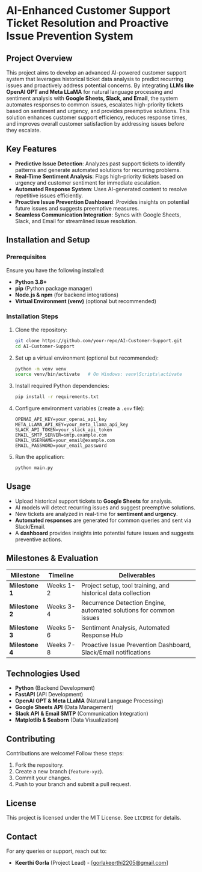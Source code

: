 # AI-Enhanced Customer Support Ticket Resolution and Proactive Issue Prevention System

## Project Overview
This project aims to develop an advanced AI-powered customer support system that leverages historical ticket data analysis to predict recurring issues and proactively address potential concerns. By integrating **LLMs like OpenAI GPT and Meta LLaMA** for natural language processing and sentiment analysis with **Google Sheets, Slack, and Email**, the system automates responses to common issues, escalates high-priority tickets based on sentiment and urgency, and provides preemptive solutions. This solution enhances customer support efficiency, reduces response times, and improves overall customer satisfaction by addressing issues before they escalate.

## Key Features
- **Predictive Issue Detection**: Analyzes past support tickets to identify patterns and generate automated solutions for recurring problems.
- **Real-Time Sentiment Analysis**: Flags high-priority tickets based on urgency and customer sentiment for immediate escalation.
- **Automated Response System**: Uses AI-generated content to resolve repetitive issues efficiently.
- **Proactive Issue Prevention Dashboard**: Provides insights on potential future issues and suggests preemptive measures.
- **Seamless Communication Integration**: Syncs with Google Sheets, Slack, and Email for streamlined issue resolution.

## Installation and Setup
### Prerequisites
Ensure you have the following installed:
- **Python 3.8+**
- **pip** (Python package manager)
- **Node.js & npm** (for backend integrations)
- **Virtual Environment (venv)** (optional but recommended)

### Installation Steps
1. Clone the repository:
   ```sh
   git clone https://github.com/your-repo/AI-Customer-Support.git
   cd AI-Customer-Support
   ```
2. Set up a virtual environment (optional but recommended):
   ```sh
   python -m venv venv
   source venv/bin/activate   # On Windows: venv\Scripts\activate
   ```
3. Install required Python dependencies:
   ```sh
   pip install -r requirements.txt
   ```
4. Configure environment variables (create a `.env` file):
   ```env
   OPENAI_API_KEY=your_openai_api_key
   META_LLAMA_API_KEY=your_meta_llama_api_key
   SLACK_API_TOKEN=your_slack_api_token
   EMAIL_SMTP_SERVER=smtp.example.com
   EMAIL_USERNAME=your_email@example.com
   EMAIL_PASSWORD=your_email_password
   ```
5. Run the application:
   ```sh
   python main.py
   ```

## Usage
- Upload historical support tickets to **Google Sheets** for analysis.
- AI models will detect recurring issues and suggest preemptive solutions.
- New tickets are analyzed in real-time for **sentiment and urgency**.
- **Automated responses** are generated for common queries and sent via Slack/Email.
- A **dashboard** provides insights into potential future issues and suggests preventive actions.

## Milestones & Evaluation
| Milestone | Timeline | Deliverables |
|-----------|----------|--------------|
| **Milestone 1** | Weeks 1-2 | Project setup, tool training, and historical data collection |
| **Milestone 2** | Weeks 3-4 | Recurrence Detection Engine, automated solutions for common issues |
| **Milestone 3** | Weeks 5-6 | Sentiment Analysis, Automated Response Hub |
| **Milestone 4** | Weeks 7-8 | Proactive Issue Prevention Dashboard, Slack/Email notifications |

## Technologies Used
- **Python** (Backend Development)
- **FastAPI** (API Development)
- **OpenAI GPT & Meta LLaMA** (Natural Language Processing)
- **Google Sheets API** (Data Management)
- **Slack API & Email SMTP** (Communication Integration)
- **Matplotlib & Seaborn** (Data Visualization)

## Contributing
Contributions are welcome! Follow these steps:
1. Fork the repository.
2. Create a new branch (`feature-xyz`).
3. Commit your changes.
4. Push to your branch and submit a pull request.

## License
This project is licensed under the MIT License. See `LICENSE` for details.

## Contact
For any queries or support, reach out to:
- **Keerthi Gorla** (Project Lead) - [gorlakeerthi2205@gmail.com]


